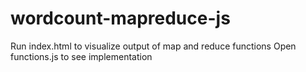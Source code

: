 # wordcount-mapreduce-js

Run index.html to visualize output of map and reduce functions
Open functions.js to see implementation
